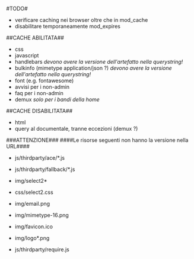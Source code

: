#TODO#
* verificare caching nei browser oltre che in mod_cache
* disabilitare temporaneamente mod_expires

##CACHE ABILITATA##
* css
* javascript
* handlebars *devono avere la versione dell'artefatto nella querystring!*
* bulkinfo (mimetype application/json ?) *devono avere la versione dell'artefatto nella querystring!*
* font (e.g. fontawesome)
* avvisi per i non-admin
* faq per i non-admin
* demux *solo per i bandi della home*

##CACHE DISABILITATA##
* html
* query al documentale, tranne eccezioni (demux ?)

###ATTENZIONE###
####Le risorse seguenti non hanno la versione nella URL####

* js/thirdparty/ace/*.js

* js/thirdparty/fallback/*.js

* img/select2*
* css/select2.css

* img/email.png
* img/mimetype-16.png
* img/favicon.ico

* img/logo*.png

* js/thirdparty/require.js